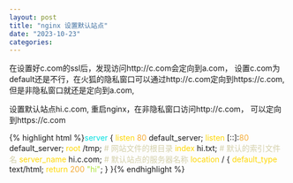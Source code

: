 ```yaml
---
layout: post
title: "nginx 设置默认站点"
date: "2023-10-23"
categories: 
---
```

<p>在设置好c.com的ssl后，发现访问http://c.com会定向到a.com， 设置c.com为default还是不行，在火狐的隐私窗口可以通过http://c.com定向到https://c.com, 但是非隐私窗口就还是定向到a.com,</p>
<p>设置默认站点hi.c.com, 重启nginx，在非隐私窗口访问http://c.com， 可以定向到https://c.com</p>
{% highlight html %}<span style="color:#00e0e0">server</span> {
<span style="color:#ffd700">listen</span> <span style="color:#f5ab35">80</span> default_server;
<span style="color:#ffd700">listen</span> [::]:<span style="color:#f5ab35">80</span> default_server;
<span style="color:#ffd700">root</span> /tmp;  <span style="color:#d4d0ab"># 网站文件的根目录</span>
<span style="color:#ffd700">index</span> hi.txt;  <span style="color:#d4d0ab"># 默认的索引文件名</span>
<span style="color:#ffd700">server_name</span> hi.c.com;  <span style="color:#d4d0ab"># 默认站点的服务器名称</span>
<span style="color:#ffd700">location</span> / {
<span style="color:#ffd700">default_type</span> text/html;
<span style="color:#ffd700">return</span> <span style="color:#f5ab35">200</span> <span style="color:#abe338">&quot;hi&quot;</span>;
}
}{% endhighlight %}
